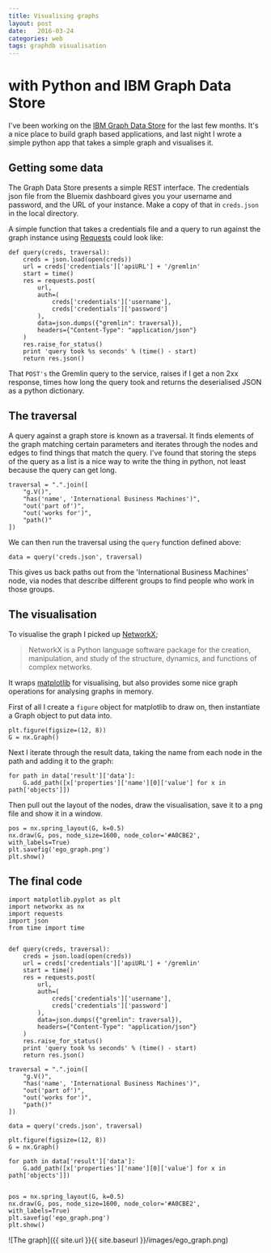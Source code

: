 ```yaml
---
title: Visualising graphs
layout: post
date:   2016-03-24
categories: web
tags: graphdb visualisation
---
```


# with Python and IBM Graph Data Store

I've been working on the [IBM Graph Data Store][gds] for the last few months. It's a nice place to build graph based applications, and last night I wrote a simple python app that takes a simple graph and visualises it.

## Getting some data
The Graph Data Store presents a simple REST interface. The credentials json file from the Bluemix dashboard gives you your username and password, and the URL of your instance. Make a copy of that in `creds.json` in the local directory.

A simple function that takes a credentials file and a query to run against the graph instance using [Requests][req] could look like:

	def query(creds, traversal):
	    creds = json.load(open(creds))
	    url = creds['credentials']['apiURL'] + '/gremlin'
	    start = time()
	    res = requests.post(
	        url,
	        auth=(
	            creds['credentials']['username'],
	            creds['credentials']['password']
	        ),
	        data=json.dumps({"gremlin": traversal}),
	        headers={"Content-Type": "application/json"}
	    )
	    res.raise_for_status()
	    print 'query took %s seconds' % (time() - start)
	    return res.json()

That `POST's` the Gremlin query to the service, raises if I get a non 2xx response, times how long the query took and returns the deserialised JSON as a python dictionary.

## The traversal
A query against a graph store is known as a traversal. It finds elements of the graph matching certain parameters and iterates through the nodes and edges to find things that match the query. I've found that storing the steps of the query as a list is a nice way to write the thing in python, not least because the query can get long.

	traversal = ".".join([
	    "g.V()",
	    "has('name', 'International Business Machines')",
	    "out('part of')",
	    "out('works for')",
	    "path()"
	])

We can then run the traversal using the `query` function defined above:

	data = query('creds.json', traversal)

This gives us back paths out from the 'International Business Machines' node, via nodes that describe different groups to find people who work in those groups.

## The visualisation

To visualise the graph I picked up [NetworkX][nx];

> NetworkX is a Python language software package for the
> creation, manipulation, and study of the structure, dynamics,
> and functions of complex networks.

It wraps [matplotlib][matplotlib] for visualising, but also provides some nice graph operations for analysing graphs in memory.

First of all I create a `figure` object for matplotlib to draw on, then instantiate a Graph object to put data into.

	plt.figure(figsize=(12, 8))
	G = nx.Graph()

Next I iterate through the result data, taking the name from each node in the path and adding it to the graph:

	for path in data['result']['data']:
	    G.add_path([x['properties']['name'][0]['value'] for x in path['objects']])

Then pull out the layout of the nodes, draw the visualisation, save it to a png file and show it in a window.

	pos = nx.spring_layout(G, k=0.5)
	nx.draw(G, pos, node_size=1600, node_color='#A0CBE2', with_labels=True)
	plt.savefig('ego_graph.png')
	plt.show()

## The final code

	import matplotlib.pyplot as plt
	import networkx as nx
	import requests
	import json
	from time import time


	def query(creds, traversal):
	    creds = json.load(open(creds))
	    url = creds['credentials']['apiURL'] + '/gremlin'
	    start = time()
	    res = requests.post(
	        url,
	        auth=(
	            creds['credentials']['username'],
	            creds['credentials']['password']
	        ),
	        data=json.dumps({"gremlin": traversal}),
	        headers={"Content-Type": "application/json"}
	    )
	    res.raise_for_status()
	    print 'query took %s seconds' % (time() - start)
	    return res.json()

	traversal = ".".join([
	    "g.V()",
	    "has('name', 'International Business Machines')",
	    "out('part of')",
	    "out('works for')",
	    "path()"
	])

	data = query('creds.json', traversal)

	plt.figure(figsize=(12, 8))
	G = nx.Graph()

	for path in data['result']['data']:
	    G.add_path([x['properties']['name'][0]['value'] for x in path['objects']])


	pos = nx.spring_layout(G, k=0.5)
	nx.draw(G, pos, node_size=1600, node_color='#A0CBE2', with_labels=True)
	plt.savefig('ego_graph.png')
	plt.show()

![The graph]({{ site.url }}{{ site.baseurl }}/images/ego_graph.png)

[gds]: https://console.ng.bluemix.net/catalog/graph-data-store/
[nx]: https://networkx.github.io/
[req]: http://docs.python-requests.org/
[gremlin]: http://tinkerpop.incubator.apache.org/docs/3.0.0-incubating/
[matplotlib]: http://matplotlib.org/
